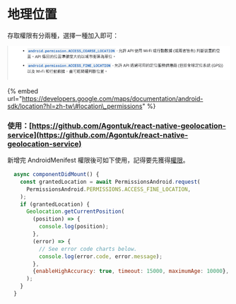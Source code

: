 # 地理位置

存取權限有分兩種，選擇一種加入即可：

![](../../.gitbook/assets/jie-tu-20201026-shang-wu-10.58.09.png)

{% embed url="https://developers.google.com/maps/documentation/android-sdk/location?hl=zh-tw\#location\_permissions" %}

### 使用：[https://github.com/Agontuk/react-native-geolocation-service](https://github.com/Agontuk/react-native-geolocation-service)

新增完 AndroidMenifest 權限後可如下使用，記得要先獲得[權限](https://reactnative.dev/docs/permissionsandroid)。

```javascript
  async componentDidMount() {
    const grantedLocation = await PermissionsAndroid.request(
      PermissionsAndroid.PERMISSIONS.ACCESS_FINE_LOCATION,
    );
    if (grantedLocation) {
      Geolocation.getCurrentPosition(
        (position) => {
          console.log(position);
        },
        (error) => {
          // See error code charts below.
          console.log(error.code, error.message);
        },
        {enableHighAccuracy: true, timeout: 15000, maximumAge: 10000},
      );
    }
  }
```

